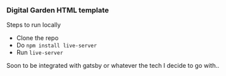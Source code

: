 ### Digital Garden HTML template

Steps to run locally

- Clone the repo
- Do `npm install live-server`
- Run `live-server`

Soon to be integrated with gatsby or whatever the tech I decide to go with..
